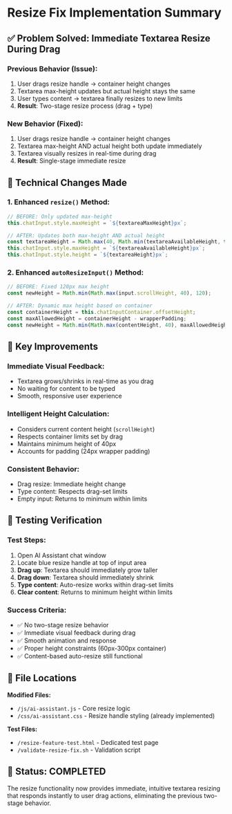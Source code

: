 # Resize Fix Implementation Summary

## ✅ Problem Solved: Immediate Textarea Resize During Drag

### **Previous Behavior (Issue):**
1. User drags resize handle → container height changes
2. Textarea max-height updates but actual height stays the same
3. User types content → textarea finally resizes to new limits
4. **Result**: Two-stage resize process (drag + type)

### **New Behavior (Fixed):**
1. User drags resize handle → container height changes
2. Textarea max-height AND actual height both update immediately
3. Textarea visually resizes in real-time during drag
4. **Result**: Single-stage immediate resize

## 🔧 Technical Changes Made

### **1. Enhanced `resize()` Method:**
```javascript
// BEFORE: Only updated max-height
this.chatInput.style.maxHeight = `${textareaMaxHeight}px`;

// AFTER: Updates both max-height AND actual height
const textareaHeight = Math.max(40, Math.min(textareaAvailableHeight, this.chatInput.scrollHeight || 40));
this.chatInput.style.maxHeight = `${textareaAvailableHeight}px`;
this.chatInput.style.height = `${textareaHeight}px`;
```

### **2. Enhanced `autoResizeInput()` Method:**
```javascript
// BEFORE: Fixed 120px max height
const newHeight = Math.min(Math.max(input.scrollHeight, 40), 120);

// AFTER: Dynamic max height based on container
const containerHeight = this.chatInputContainer.offsetHeight;
const maxAllowedHeight = containerHeight - wrapperPadding;
const newHeight = Math.min(Math.max(contentHeight, 40), maxAllowedHeight);
```

## 🎯 Key Improvements

### **Immediate Visual Feedback:**
- Textarea grows/shrinks in real-time as you drag
- No waiting for content to be typed
- Smooth, responsive user experience

### **Intelligent Height Calculation:**
- Considers current content height (`scrollHeight`)
- Respects container limits set by drag
- Maintains minimum height of 40px
- Accounts for padding (24px wrapper padding)

### **Consistent Behavior:**
- Drag resize: Immediate height change
- Type content: Respects drag-set limits
- Empty input: Returns to minimum within limits

## 🧪 Testing Verification

### **Test Steps:**
1. Open AI Assistant chat window
2. Locate blue resize handle at top of input area
3. **Drag up**: Textarea should immediately grow taller
4. **Drag down**: Textarea should immediately shrink
5. **Type content**: Auto-resize works within drag-set limits
6. **Clear content**: Returns to minimum height within limits

### **Success Criteria:**
- ✅ No two-stage resize behavior
- ✅ Immediate visual feedback during drag
- ✅ Smooth animation and response
- ✅ Proper height constraints (60px-300px container)
- ✅ Content-based auto-resize still functional

## 📍 File Locations

**Modified Files:**
- `/js/ai-assistant.js` - Core resize logic
- `/css/ai-assistant.css` - Resize handle styling (already implemented)

**Test Files:**
- `/resize-feature-test.html` - Dedicated test page
- `/validate-resize-fix.sh` - Validation script

## 🚀 Status: **COMPLETED**

The resize functionality now provides immediate, intuitive textarea resizing that responds instantly to user drag actions, eliminating the previous two-stage behavior.
